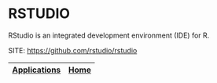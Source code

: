 # RSTUDIO

 RStudio is an integrated development environment (IDE) for R.

 SITE: https://github.com/rstudio/rstudio

 | [Applications](https://portable-linux-apps.github.io/apps.html) | [Home](https://portable-linux-apps.github.io)
 | --- | --- |

